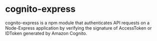# cognito-express
cognito-express is a npm module that authenticates API requests on a Node-Express application by verifying the signature of AccessToken or IDToken generated by Amazon Cognito.
